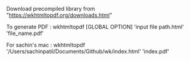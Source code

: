 Download precompiled library from "https://wkhtmltopdf.org/downloads.html"

To generate PDF :
wkhtmltopdf [GLOBAL OPTION] 'input file path.html' 'file_name.pdf'


For sachin's mac : 
wkhtmltopdf '/Users/sachinpatil/Documents/Github/wk/index.html' 'index.pdf'

